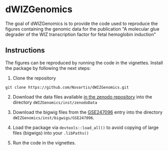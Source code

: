 # dWIZGenomics

The goal of dWIZGenomics is to provide the code used to reproduce the
figures containing the genomic data for the publication "A molecular glue 
degrader of the WIZ transcription factor for fetal hemoglobin induction"

## Instructions

The figures can be reproduced by running  the code in the vignettes. Install
the package by following the next steps:

1. Clone the repository

```
git clone https://github.com/Novartis/dWIZGenomics.git
```

2. Download the data files available [in the zenodo repository](https://doi.org/10.5281/zenodo.11085537) into the
directory `dWIZGenomics/inst/zenodoData`

3. Download the bigwig files from the [GSE247096](https://www.ncbi.nlm.nih.gov/geo/query/acc.cgi?acc=GSE247096) entry into the directory
`dWIZGenomics/inst/bigwigs/GSE247096`.

4. Load the package via `devtools::load_all()` to avoid copying of large 
files (bigwigs) into your `.libPaths()`

5. Run the code in the vignettes.
